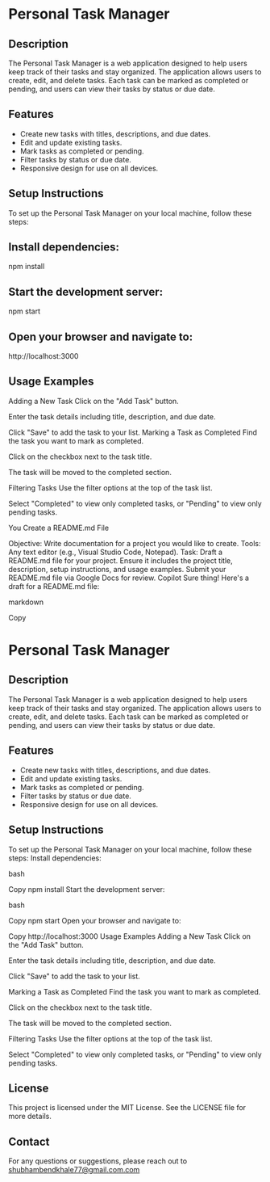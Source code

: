 # Personal Task Manager

## Description
The Personal Task Manager is a web application designed to help users keep track of their tasks and stay organized. The application allows users to create, edit, and delete tasks. Each task can be marked as completed or pending, and users can view their tasks by status or due date.

## Features
- Create new tasks with titles, descriptions, and due dates.
- Edit and update existing tasks.
- Mark tasks as completed or pending.
- Filter tasks by status or due date.
- Responsive design for use on all devices.

## Setup Instructions
To set up the Personal Task Manager on your local machine, follow these steps:


## Install dependencies:
npm install
## Start the development server:
npm start
## Open your browser and navigate to:
http://localhost:3000

## Usage Examples
Adding a New Task
Click on the "Add Task" button.

Enter the task details including title, description, and due date.

Click "Save" to add the task to your list.
Marking a Task as Completed
Find the task you want to mark as completed.

Click on the checkbox next to the task title.

The task will be moved to the completed section.

Filtering Tasks
Use the filter options at the top of the task list.

Select "Completed" to view only completed tasks, or "Pending" to view only pending tasks.

You
Create a README.md File

Objective: Write documentation for a project you would like to create.
Tools: Any text editor (e.g., Visual Studio Code, Notepad).
Task:
Draft a README.md file for your project.
Ensure it includes the project title, description, setup instructions, and usage examples.
Submit your README.md file via Google Docs for review.
Copilot
Sure thing! Here's a draft for a README.md file:

markdown

Copy
# Personal Task Manager

## Description
The Personal Task Manager is a web application designed to help users keep track of their tasks and stay organized. The application allows users to create, edit, and delete tasks. Each task can be marked as completed or pending, and users can view their tasks by status or due date.

## Features
- Create new tasks with titles, descriptions, and due dates.
- Edit and update existing tasks.
- Mark tasks as completed or pending.
- Filter tasks by status or due date.
- Responsive design for use on all devices.

## Setup Instructions
To set up the Personal Task Manager on your local machine, follow these steps:
Install dependencies:

bash

Copy
npm install
Start the development server:

bash

Copy
npm start
Open your browser and navigate to:


Copy
http://localhost:3000
Usage Examples
Adding a New Task
Click on the "Add Task" button.

Enter the task details including title, description, and due date.

Click "Save" to add the task to your list.

Marking a Task as Completed
Find the task you want to mark as completed.

Click on the checkbox next to the task title.

The task will be moved to the completed section.

Filtering Tasks
Use the filter options at the top of the task list.

Select "Completed" to view only completed tasks, or "Pending" to view only pending tasks.

## License
This project is licensed under the MIT License. See the LICENSE file for more details.

## Contact
For any questions or suggestions, please reach out to shubhambendkhale77@gmail.com.com

